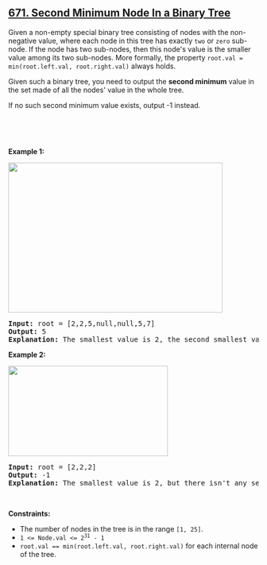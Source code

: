 <h2><a href="https://leetcode.com/problems/second-minimum-node-in-a-binary-tree">671. Second Minimum Node In a Binary Tree</a></h2><p>Given a non-empty special binary tree consisting of nodes with the non-negative value, where each node in this tree has exactly <code>two</code> or <code>zero</code> sub-node. If the node has two sub-nodes, then this node&#39;s value is the smaller value among its two sub-nodes. More formally, the property&nbsp;<code>root.val = min(root.left.val, root.right.val)</code>&nbsp;always holds.</p>

<p>Given such a binary tree, you need to output the <b>second minimum</b> value in the set made of all the nodes&#39; value in the whole tree.</p>

<p>If no such second minimum value exists, output -1 instead.</p>

<p>&nbsp;</p>

<p>&nbsp;</p>
<p><strong class="example">Example 1:</strong></p>
<img alt="" src="https://assets.leetcode.com/uploads/2020/10/15/smbt1.jpg" style="width: 431px; height: 302px;" />
<pre>
<strong>Input:</strong> root = [2,2,5,null,null,5,7]
<strong>Output:</strong> 5
<strong>Explanation:</strong> The smallest value is 2, the second smallest value is 5.
</pre>

<p><strong class="example">Example 2:</strong></p>
<img alt="" src="https://assets.leetcode.com/uploads/2020/10/15/smbt2.jpg" style="width: 321px; height: 182px;" />
<pre>
<strong>Input:</strong> root = [2,2,2]
<strong>Output:</strong> -1
<strong>Explanation:</strong> The smallest value is 2, but there isn&#39;t any second smallest value.
</pre>

<p>&nbsp;</p>
<p><strong>Constraints:</strong></p>

<ul>
	<li>The number of nodes in the tree is in the range <code>[1, 25]</code>.</li>
	<li><code>1 &lt;= Node.val &lt;= 2<sup>31</sup> - 1</code></li>
	<li><code>root.val == min(root.left.val, root.right.val)</code>&nbsp;for each internal node of the tree.</li>
</ul>
